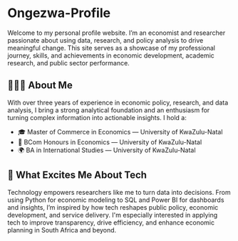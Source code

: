 # Ongezwa-Profile
Welcome to my personal profile website. I’m an economist and researcher passionate about using data, research, and policy analysis to drive meaningful change. This site serves as a showcase of my professional journey, skills, and achievements in economic development, academic research, and public sector performance.

## 👩🏽‍🎓 About Me
With over three years of experience in economic policy, research, and data analysis, I bring a strong analytical foundation and an enthusiasm for turning complex information into actionable insights. I hold a:

- 🎓 Master of Commerce in Economics — University of KwaZulu-Natal  
- 📘 BCom Honours in Economics — University of KwaZulu-Natal  
- 🌍 BA in International Studies — University of KwaZulu-Natal

## 🧠 What Excites Me About Tech

Technology empowers researchers like me to turn data into decisions. From using Python for economic modeling to SQL and Power BI for dashboards and insights, I’m inspired by how tech reshapes public policy, economic development, and service delivery. I'm especially interested in applying tech to improve transparency, drive efficiency, and enhance economic planning in South Africa and beyond.
